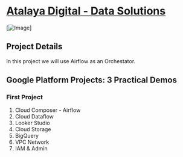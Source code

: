 # [Atalaya Digital - Data Solutions](https://atalaya.digital)

[![Image](gcp-airflow.png "GCP Professional Engineer Projects")]

## Project Details

In this project we will use Airflow as an Orchestator.

## Google Platform Projects: 3 Practical Demos

### First Project

1.  Cloud Composer - Airflow
2.  Cloud Dataflow
3.  Looker Studio
4.  Cloud Storage
5.  BigQuery
6.  VPC Network
7.  IAM & Admin
